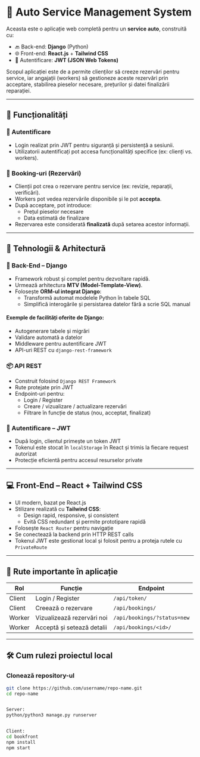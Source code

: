 # 🔧 Auto Service Management System

Aceasta este o aplicație web completă pentru un **service auto**, construită cu:

- 🔙 Back-end: **Django** (Python)
- 🌐 Front-end: **React.js** + **Tailwind CSS**
- 🔐 Autentificare: **JWT (JSON Web Tokens)**

Scopul aplicației este de a permite clienților să creeze rezervări pentru service, iar angajații (workers) să gestioneze aceste rezervări prin acceptare, stabilirea pieselor necesare, prețurilor și datei finalizării reparației.

---

## 📘 Funcționalități

### 👤 Autentificare
- Login realizat prin JWT pentru siguranță și persistență a sesiunii.
- Utilizatorii autentificați pot accesa funcționalități specifice (ex: clienți vs. workers).

### 🧾 Booking-uri (Rezervări)
- Clienții pot crea o rezervare pentru service (ex: revizie, reparații, verificări).
- Workers pot vedea rezervările disponibile și le pot **accepta**.
- După acceptare, pot introduce:
  - Prețul pieselor necesare
  - Data estimată de finalizare
- Rezervarea este considerată **finalizată** după setarea acestor informații.

---

## 🧠 Tehnologii & Arhitectură

### 🐍 Back-End – Django
- Framework robust și complet pentru dezvoltare rapidă.
- Urmează arhitectura **MTV (Model-Template-View)**.
- Folosește **ORM-ul integrat Django**:
  - Transformă automat modelele Python în tabele SQL
  - Simplifică interogările și persistarea datelor fără a scrie SQL manual

#### Exemple de facilități oferite de Django:
- Autogenerare tabele și migrări
- Validare automată a datelor
- Middleware pentru autentificare JWT
- API-uri REST cu `django-rest-framework`

### 📦 API REST
- Construit folosind `Django REST Framework`
- Rute protejate prin JWT
- Endpoint-uri pentru:
  - Login / Register
  - Creare / vizualizare / actualizare rezervări
  - Filtrare în funcție de status (nou, acceptat, finalizat)

### 🔐 Autentificare – JWT
- După login, clientul primește un token JWT
- Tokenul este stocat în `localStorage` în React și trimis la fiecare request autorizat
- Protecție eficientă pentru accesul resurselor private

---

## 💻 Front-End – React + Tailwind CSS
- UI modern, bazat pe React.js
- Stilizare realizată cu **Tailwind CSS**:
  - Design rapid, responsive, și consistent
  - Evită CSS redundant și permite prototipare rapidă
- Folosește `React Router` pentru navigație
- Se conectează la backend prin HTTP REST calls
- Tokenul JWT este gestionat local și folosit pentru a proteja rutele cu `PrivateRoute`

---

## 🔗 Rute importante în aplicație

| Rol       | Funcție                            | Endpoint                  |
|-----------|-------------------------------------|---------------------------|
| Client    | Login / Register                   | `/api/token/`             |
| Client    | Creează o rezervare                | `/api/bookings/`          |
| Worker    | Vizualizează rezervări noi         | `/api/bookings/?status=new` |
| Worker    | Acceptă și setează detalii         | `/api/bookings/<id>/`     |

---

## 🛠️ Cum rulezi proiectul local

### Clonează repository-ul
```bash
git clone https://github.com/username/repo-name.git
cd repo-name


Server:
python/python3 manage.py runserver


Client:
cd bookfront
npm install
npm start
